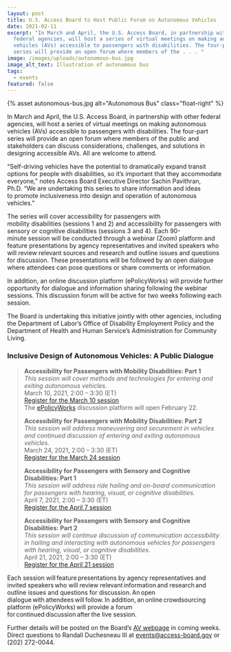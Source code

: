 ```yaml
---
layout: post
title: U.S. Access Board to Host Public Forum on Autonomous Vehicles
date: 2021-02-11
excerpt: "In March and April, the U.S. Access Board, in partnership with other
  federal agencies, will host a series of virtual meetings on making autonomous
  vehicles (AVs) accessible to passengers with disabilities. The four-part
  series will provide an open forum where members of the . . . "
image: /images/uploads/autonomous-bus.jpg
image_alt_text: Illustration of autonomous bus
tags:
  - events
featured: false
---
```

{% asset autonomous-bus.jpg alt="Autonomous Bus" class="float-right" %}

In March and April, the U.S. Access Board, in partnership with other federal agencies, will host a series of virtual meetings on making autonomous vehicles (AVs) accessible to passengers with disabilities. The four-part series will provide an open forum where members of the public and stakeholders can discuss considerations, challenges, and solutions in designing accessible AVs. All are welcome to attend. 

“Self-driving vehicles have the potential to dramatically expand transit options for people with disabilities, so it’s important that they accommodate everyone,” notes Access Board Executive Director Sachin Pavithran, Ph.D. “We are undertaking this series to share information and ideas to promote inclusiveness into design and operation of autonomous vehicles.”   

The series will cover accessibility for passengers with mobility disabilities (sessions 1 and 2) and accessibility for passengers with sensory or cognitive disabilities (sessions 3 and 4). Each 90-minute session will be conducted through a webinar (Zoom) platform and feature presentations by agency representatives and invited speakers who will review relevant sources and research and outline issues and questions for discussion. These presentations will be followed by an open dialogue where attendees can pose questions or share comments or information. 

In addition, an online discussion platform (ePolicyWorks) will provide further opportunity for dialogue and information sharing following the webinar sessions. This discussion forum will be active for two weeks following each session.   

The Board is undertaking this initiative jointly with other agencies, including the Department of Labor’s Office of Disability Employment Policy and the Department of Health and Human Service’s Administration for Community Living.

### Inclusive Design of Autonomous Vehicles: A Public Dialogue 

> **Accessibility for Passengers with Mobility Disabilities: Part 1**\
> *This session will cover methods and technologies for entering and exiting autonomous vehicles.*\
> March 10, 2021, 2:00 – 3:30 (ET)\
> [Register for the March 10 session](https://www.zoomgov.com/webinar/register/WN_cIt88H14ScyLgOoKDvX8-A)\
> The [ePolicyWorks](https://epolicyworks.ideascale.com/a/pages/about) discussion platform will open February 22. 
>
> **Accessibility for Passengers with Mobility Disabilities: Part 2**\
> *This session will address maneuvering and securement in vehicles and continued discussion of entering and exiting autonomous vehicles.*\
> March 24, 2021, 2:00 – 3:30 (ET)\
> [Register for the March 24 session](https://www.zoomgov.com/webinar/register/WN_EiK6nemcTUyg4IEUMu2RxQ) 
>
> **Accessibility for Passengers with Sensory and Cognitive Disabilities: Part 1**\
> *This session will address ride hailing and on-board communication for passengers with hearing, visual, or cognitive disabilities.*\
> April 7, 2021, 2:00 – 3:30 (ET)\
> [Register for the April 7 session](https://www.zoomgov.com/webinar/register/WN_MWvyBgaxTtCk1nALFNl58g)  
>
> **Accessibility for Passengers with Sensory and Cognitive Disabilities: Part 2**\
> *This session will continue discussion of communication accessibility in hailing and interacting with autonomous vehicles for passengers with hearing, visual, or cognitive disabilities.*\
> April 21, 2021, 2:00 – 3:30 (ET)\
> [Register for the April 21 session](https://www.zoomgov.com/webinar/register/WN_FOFPmlQtRC6Jconf5-vvxg) 

Each session will feature presentations by agency representatives and invited speakers who will review relevant information and research and outline issues and questions for discussion. An open dialogue with attendees will follow. In addition, an online crowdsourcing platform (ePolicyWorks) will provide a forum for continued discussion after the live session.  

Further details will be posted on the Board’s [AV webpage](https://www.access-board.gov/av/) in coming weeks. Direct questions to Randall Duchesneau III at [events@access-board.gov](mailto:events@access-board.gov) or (202) 272-0044.
